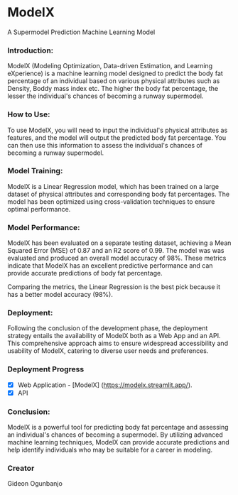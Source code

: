 # ModelX
A Supermodel Prediction Machine Learning Model
### Introduction:
ModelX (Modeling Optimization, Data-driven Estimation, and Learning eXperience) is a machine learning model designed to predict the body fat percentage of an individual based on various physical attributes such as Density, Boddy mass index etc. The higher the body fat percentage, the lesser the individual's chances of becoming a runway supermodel.

### How to Use:
To use ModelX, you will need to input the individual's physical attributes as features, and the model will output the predicted body fat percentage. You can then use this information to assess the individual's chances of becoming a runway supermodel.

### Model Training:
ModelX is a Linear Regression model, which has been trained on a large dataset of physical attributes and corresponding body fat percentages. The model has been optimized using cross-validation techniques to ensure optimal performance.

### Model Performance:
ModelX has been evaluated on a separate testing dataset, achieving a Mean Squared Error (MSE) of 0.87 and an R2 score of 0.99. The model was was evaluated and produced an overall model accuracy of 98%. These metrics indicate that ModelX has an excellent predictive performance and can provide accurate predictions of body fat percentage.

Comparing the metrics, the Linear Regression is the best pick because it has a better model accuracy (98%).

### Deployment:
Following the conclusion of the development phase, the deployment strategy entails the availability of ModelX both as a Web App and an API. This comprehensive approach aims to ensure widespread accessibility and usability of ModelX, catering to diverse user needs and preferences.
### Deployment Progress

- [x] Web Application - [ModelX] (https://modelx.streamlit.app/).
- [x] API

### Conclusion:
ModelX is a powerful tool for predicting body fat percentage and assessing an individual's chances of becoming a supermodel. By utilizing advanced machine learning techniques, ModelX can provide accurate predictions and help identify individuals who may be suitable for a career in modeling.

### Creator
Gideon Ogunbanjo